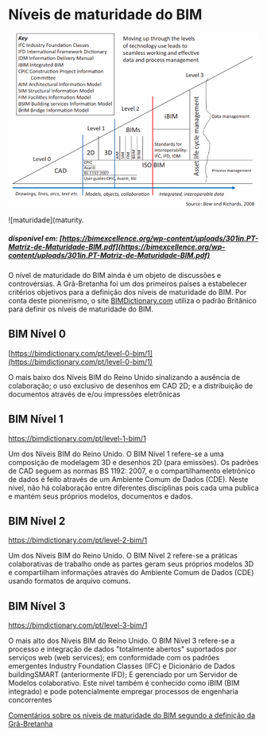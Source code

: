 # Níveis de maturidade do BIM

![Bew_Richards](./BIM_levels_of_maturity.png)

<!-- Succar, Bilal & Kassem, Mohamad. (2015). Macro-BIM adoption: Conceptual structures. Automation in Construction. 57. 64-79. 10.1016/j.autcon.2015.04.018.  -->

![maturidade](maturity.
##### disponível em: [https://bimexcellence.org/wp-content/uploads/301in.PT-Matriz-de-Maturidade-BIM.pdf](https://bimexcellence.org/wp-content/uploads/301in.PT-Matriz-de-Maturidade-BIM.pdf)

O nível de maturidade do BIM ainda é um objeto de discussões e controvérsias. A Grã-Bretanha foi um dos primeiros países a estabelecer critérios objetivos para a definição dos níveis de maturidade do BIM. Por conta deste pioneirismo, o site [BIMDictionary.com](bimdictionary.com) utiliza o padrão Britânico para definir os níveis de maturidade do BIM.

## BIM Nível 0
[https://bimdictionary.com/pt/level-0-bim/1](https://bimdictionary.com/pt/level-0-bim/1)

O mais baixo dos Níveis BIM do Reino Unido sinalizando a ausência de colaboração; o uso exclusivo de desenhos em CAD 2D; e a distribuição de documentos através de e/ou impressões eletrônicas

## BIM Nível 1
https://bimdictionary.com/pt/level-1-bim/1

Um dos Níveis BIM do Reino Unido. O BIM Nível 1 refere-se a uma composição de modelagem 3D e desenhos 2D (para emissões). Os padrões de CAD seguem as normas BS 1192: 2007, e o compartilhamento eletrônico de dados é feito através de um Ambiente Comum de Dados (CDE). Neste nível, não há colaboração entre diferentes disciplinas pois cada uma publica e mantém seus próprios modelos, documentos e dados.

## BIM Nível 2
https://bimdictionary.com/pt/level-2-bim/1

Um dos Níveis BIM do Reino Unido. O BIM Nível 2 refere-se a práticas colaborativas de trabalho onde as partes geram seus próprios modelos 3D e compartilham informações através do Ambiente Comum de Dados (CDE) usando formatos de arquivo comuns.

## BIM Nível 3
https://bimdictionary.com/pt/level-3-bim/1

O mais alto dos Níveis BIM do Reino Unido. O BIM Nível 3 refere-se a processo e integração de dados "totalmente abertos" suportados por serviços web (web services); em conformidade com os padrões emergentes Industry Foundation Classes (IFC) e Dicionário de Dados buildingSMART (anteriormente IFD); E gerenciado por um Servidor de Modelos colaborativo. Este nível também é conhecido como iBIM (BIM integrado) e pode potencialmente empregar processos de engenharia concorrentes

[Comentários sobre os níveis de maturidade do BIM segundo a definição da Grã-Bretanha](https://www.youtube.com/watch?v=bxTDxI_oqhM&t=327s)